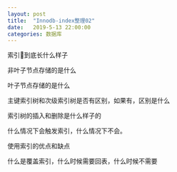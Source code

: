 ```yaml
---
layout: post
title:  "Innodb-index整理02"
date:   2019-5-13 22:00:00
categories: 数据库
---
```


索引🌲到底长什么样子

非叶子节点存储的是什么

叶子节点存储的是什么

主键索引树和次级索引树是否有区别，如果有，区别是什么

索引树的插入和删除是什么样子的

什么情况下会触发索引，什么情况下不会。

使用索引的优点和缺点

什么是覆盖索引，什么时候需要回表，什么时候不需要